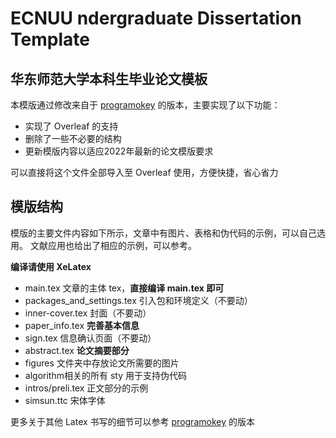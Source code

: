 # ECNUU ndergraduate Dissertation Template

## 华东师范大学本科生毕业论文模板

本模版通过修改来自于 [programokey](https://github.com/programokey/ECNUUndergraduateDissertationTemplate) 的版本，主要实现了以下功能：

* 实现了 Overleaf 的支持
* 删除了一些不必要的结构
* 更新模版内容以适应2022年最新的论文模版要求

可以直接将这个文件全部导入至 Overleaf 使用，方便快捷，省心省力

## 模版结构

模版的主要文件内容如下所示，文章中有图片、表格和伪代码的示例，可以自己选用。
文献应用也给出了相应的示例，可以参考。

**编译请使用 XeLatex**

* main.tex 文章的主体 tex，**直接编译 main.tex 即可**
* packages_and_settings.tex 引入包和环境定义（不要动）
* inner-cover.tex 封面（不要动）
* paper_info.tex **完善基本信息**
* sign.tex 信息确认页面（不要动）
* abstract.tex **论文摘要部分**
* figures 文件夹中存放论文所需要的图片
* algorithm相关的所有 sty 用于支持伪代码
* intros/preli.tex 正文部分的示例
* simsun.ttc 宋体字体

更多关于其他 Latex 书写的细节可以参考 [programokey](https://github.com/programokey/ECNUUndergraduateDissertationTemplate) 的版本